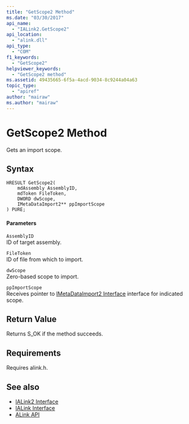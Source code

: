 ```yaml
---
title: "GetScope2 Method"
ms.date: "03/30/2017"
api_name: 
  - "IALink2.GetScope2"
api_location: 
  - "alink.dll"
api_type: 
  - "COM"
f1_keywords: 
  - "GetScope2"
helpviewer_keywords: 
  - "GetScope2 method"
ms.assetid: 49435665-6f5a-4acd-9034-8c9244a04a63
topic_type: 
  - "apiref"
author: "mairaw"
ms.author: "mairaw"
---
```

# GetScope2 Method
Gets an import scope.  
  
## Syntax  
  
```  
HRESULT GetScope2(  
    mdAssembly AssemblyID,  
    mdToken FileToken,  
    DWORD dwScope,  
    IMetaDataImport2** ppImportScope  
) PURE;   
```  
  
#### Parameters  
 `AssemblyID`  
 ID of target assembly.  
  
 `FileToken`  
 ID of file from which to import.  
  
 `dwScope`  
 Zero-based scope to import.  
  
 `ppImportScope`  
 Receives pointer to [IMetaDataImport2 Interface](../../../../docs/framework/unmanaged-api/metadata/imetadataimport2-interface.md) interface for indicated scope.  
  
## Return Value  
 Returns S_OK if the method succeeds.  
  
## Requirements  
 Requires alink.h.  
  
## See also
- [IALink2 Interface](../../../../docs/framework/unmanaged-api/alink/ialink2-interface.md)
- [IALink Interface](../../../../docs/framework/unmanaged-api/alink/ialink-interface.md)
- [ALink API](../../../../docs/framework/unmanaged-api/alink/index.md)
